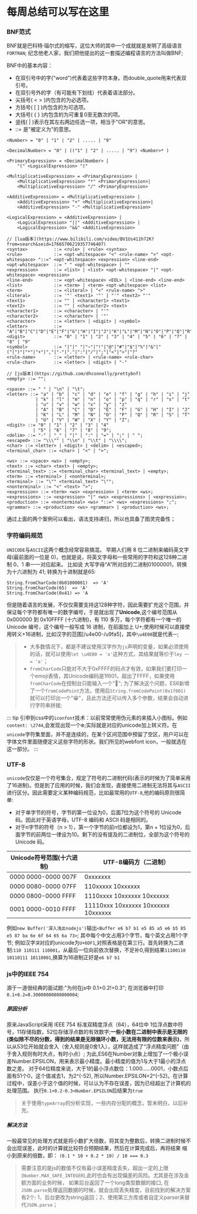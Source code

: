 # 每周总结可以写在这里
### BNF范式
BNF就是巴科特·瑙尔式的缩写，这位大师的其中一个成就就是发明了高级语言`FORTRAN`;
纪念他老人家，我们把他提出的这一套描述编程语言的方法叫做BNF;

BNF中的基本内容：
- 在双引号中的字("word")代表着这些字符本身。而double_quote用来代表双引号。
- 在双引号外的字（有可能有下划线）代表着语法部分。
- 尖括号( < > )内包含的为必选项。
- 方括号( [ ] )内包含的为可选项。
- 大括号( { } )内包含的为可重复0至无数次的项。
- 竖线( | )表示在其左右两边任选一项，相当于"OR"的意思。
- ::= 是"被定义为"的意思。

```
<Number> = "0" | "1" | "2" | ..... | "9"

<DecimalNumber> = "0" | (("1" | "2" | ..... | "9") <Number>* )

<PrimaryExpression> = <DecimalNumber> |
    "(" <LogicalExpression> ")"

<MultiplicativeExpression> = <PrimaryExpression> | 
    <MultiplicativeExpression> "*" <PrimaryExpression>| 
    <MultiplicativeExpression> "/" <PrimaryExpression>

<AdditiveExpression> = <MultiplicativeExpression> | 
    <AdditiveExpression> "+" <MultiplicativeExpression>| 
    <AdditiveExpression> "-" <MultiplicativeExpression>

<LogicalExpression> = <AdditiveExpression> | 
    <LogicalExpression> "||" <AdditiveExpression> | 
    <LogicalExpression> "&&" <AdditiveExpression>
```    

```
// [lua版本](https://www.bilibili.com/video/BV1Us411h72K?from=search&seid=17665706219357746407)
<syntax>          ::= <rule> | <rule> <syntax>
<rule>            ::= <opt-whitespace> "<" <rule-name> ">" <opt-whitespace> "::=" <opt-whitespace> <expression> <line-end>
<opt-whitespace>  ::= " " <opt-whitespace> | ""
<expression>      ::= <list> | <list> <opt-whitespace> "|" <opt-whitespace> <expression>
<line-end>        ::= <opt-whitespace> <EOL> | <line-end> <line-end>
<list>            ::= <term> | <term> <opt-whitespace> <list>
<term>            ::= <literal> | "<" <rule-name> ">"
<literal>         ::= '"' <text1> '"' | "'" <text2> "'"
<text1>           ::= "" | <character1> <text1>
<text2>           ::= "" | <character2> <text>
<character1>      ::= <character> | "'"
<character2>      ::= <character> | '"'
<character>       ::= <letter> | <digit> | <symbol>
<letter>          ::=  "A"|"B"|"C"|"D"|"E"|"F"|"G"|"H"|"I"|"J"|"K"|"L"|"M"|"N"|"O"|"P"|"Q"|"R"|"S"|"T"|"U"|"V"|"W"|"X"|"Y"|"Z"
<digit>           ::= "0" | "1" | "2" | "3" | "4" | "5" | "6" | "7" | "8" | "9"
<symbol>          ::= "|"|" "|"~"|"!"|"@"|"#"|"$"|"%"|"&"|"("|")"|"*"|"+"|","|"-"|"."|":"|"/"|";"|"<"|">"|"?"
<rule-name>       ::= <letter> | <rule-name> <rule-char>
<rule-char>       ::= <letter> | <digit> | "-"
```

```
// [js版本](https://github.com/dhconnelly/prettybnf)
<empty> ::= "";

<space> ::= " " | "\n" | "\t";
<letter> ::= "a" | "b" | "c" | "d" | "e" | "f" | "g" | "h" | "i" | "j"
           | "k" | "l" | "m" | "n" | "o" | "p" | "q" | "r" | "s" | "t"
           | "u" | "v" | "w" | "x" | "y" | "z"
           | "A" | "B" | "C" | "D" | "E" | "F" | "G" | "H" | "I" | "J"
           | "K" | "L" | "M" | "N" | "O" | "P" | "Q" | "R" | "S" | "T"
           | "U" | "V" | "W" | "X" | "Y" | "Z";
<digit> ::= "0" | "1" | "2" | "3" | "4"
          | "5" | "6" | "7" | "8" | "9";
<delim> ::= "-" | "_" | "|" | ":" | "=" | ";" | " ";
<escaped> ::= "\\\"" | "\\n" | "\\t" | "\\\\";
<char> ::= <letter> | <digit> | <delim> | <escaped>;
<terminal_char> ::= <char> | "<" | ">";

<ws> ::= <space> <ws> | <empty>;
<text> ::= <char> <text> | <empty>;
<terminal_text> ::= <terminal_char> <terminal_text> | <empty>;
<term> ::= <terminal> | <nonterminal>;
<terminal> ::= "\"" <terminal_text> "\"";
<nonterminal> ::= "<" <text> ">";
<expression> ::= <term> <ws> <expression> | <term> <ws>;
<expressions> ::= <expression> "|" <ws> <expressions> | <expression>;
<production> ::= <nonterminal> <ws> "::=" <ws> <expressions> ";";
<grammar> ::= <production> <ws> <grammar> | <production> <ws>;
```

通过上面的两个案例可以看出，语法支持递归，所以也具备了图灵完备性；


### 字符编码规范
`UNICODE`与`ASCII`这两个概念经常容易搞混。
早期人们用 8 位二进制来编码英文字母(最前面的一位是 0)，也就是说，将英文字母和一些常用的字符和这128种二进制 0、1 串一一对应起来。
比如说 大写字母“A”所对应的二进制01000001，转换为十六进制为 41; 转换为十进制就是65:
```
String.fromCharCode(0b01000001)  => 'A'
String.fromCharCode(65)  => 'A'
String.fromCharCode(0x41) => 'A
```
但是随着语言的发展，不仅仅需要支持这128种字符，因此需要扩充这个范围，并保证每个字符都有唯一的数字编号，于是就出现了**Unicode**,这个编号范围从 0x000000 到 0x10FFFF (十六进制)，有 110 多万，每个字符都有一个唯一的 Unicode 编号，这个编号一般写成 16 进制，在前面加上 U+;使用时候可以直接使用转义+16进制，比如汉字的范围[/u4e00-/u9fa5]，其中`\u4E00`就是代表`一`;
> - 大多数情况下，都是不建议使用汉字作为`js`声明的变量，如果必须使用的话，就可以使用`let \u4E00 = 'a'`这种方式，其结果就等价于`ley 一 = 'a'`；
> - `fromCharCode`只能对不大于0xFFFF的码点才有效，如果我们要打印一个emoji表情，其Unicode编码是1f601，超出了FFFF，如果使用`fromCharCode`在控制台只能输入一个"";
 为了解决这个问题，ES6新增了一个`fromCodePoint`方法，使用后`String.fromCodePoint(0x1f601)`就可以打印出一个"😁"，且此方法还可以传入多个参数，结果会自动进行字符串拼接;

::: tip
引申到css中的`iconfont`技术：以前常常使用伪元素的来插入小图标。例如`content: \2744`,会发现出现一个❄️;实际就是对应的unicode加上转义符。在`unicode`字符集里面，并不是连续的，在某个区间范围中预留了空区，用户可以在字体文件里面随便定义这些字符的形状。我们所见的webfont icon，一般就选在这一部分。
:::

### UTF-8
`unicode`仅仅是一个符号集合，规定了符号的二进制代码(表示的时候为了简单采用了16进制)。但是到了应用的时候，我们会发现，直接使用二进制无法将其与`ASCII `进行区分。因此需要定义某种编码规范，比如最常用的`UTF-8`,他的编码原则很简单:
- 对于单字节的符号，字节的第一位设为0，后面7位为这个符号的 Unicode 码。因此对于英语字母，UTF-8 编码和 ASCII 码是相同的。
- 对于n字节的符号（n > 1），第一个字节的前n位都设为1，第n + 1位设为0，后面字节的前两位一律设为10。剩下的没有提及的二进制位，全部为这个符号的 Unicode 码。

|Unicode符号范围(十六进制)     |        UTF-8编码方（二进制）
|----|----|
|0000 0000-0000 007F | 0xxxxxxx
|0000 0080-0000 07FF | 110xxxxx 10xxxxxx
|0000 0800-0000 FFFF | 1110xxxx 10xxxxxx 10xxxxxx
|0001 0000-0010 FFFF | 11110xxx 10xxxxxx 10xxxxxx 10xxxxxx

例如`new Buffer('深入浅出nodejs')`输出`<Buffer e6 b7 b1 e5 85 a5 e6 b5 85 e5 87 ba 6e 6f 64 65 6a 73>`;
其中每个中文占用3个字节，每个英文占用1个字节;
例如汉字`深`对应的unicode为`U+6DF1`,对照表格是在第三行。首先转换为二进制:`110 110111 110001`，从最后一位向前依次替换，不足补0,得到结果`11100110 10110111 10110001`,换算为16进制正好是`e6 b7 b1`
### js中的IEEE 754
源于一道很经典的面试题:"为何在js中 0.1+0.2!=0.3";
在浏览器中打印`0.1+0.2=0.30000000000000004`;
##### 原因分析
原来JavaScript采用 IEEE 754 标准双精度浮点（64），64位中 1位浮点数中符号，11存储指数，52位存储浮点数的有效数字;**一些小数在二进制中表示是无限的(类似除不尽的分数，得到的结果是无限循环小数，无法用有限的位数来表示)**，所以从53位开始就会舍入（舍入规则是0舍1入），这样就造成了“浮点精度问题”（由于舍入规则有时大点，有时小点）;
为此,ES6在Number对象上增加了一个极小误差Number.EPSILON，用来表示最小精度。最小精度的值为1与大于1最小的浮点数之差。
对于64位精度来说，大于1的最小浮点数位：1.000……0001，小数点后面有51个0，这个值减去1，为2^(-52), 所以Number.EPSILON=2^(-52)。在计算过程中，误差小于这个值的时候，可以认为不存在误差，因为已经超出了计算机的处理范围。
执行`0.1+0.2-0.3<Number.EPSILON`后结果为`true`

> 关于使用`typeArray`的分析实现，一些内存分配的概念，暂未明白，以后补充。

##### 解决方法
一般最常见的处理方式就是将小数扩大倍数，将其变为整数后，转换二进制时候不会出现误差，此时的计算就比较符合预期结果，然后在计算完成后，再将结果
缩小到原来的倍数，即：
`(0.1 * 10 + 0.2 * 10) / 10 === 0.3`
>需要注意的是js的数值不仅有最小误差精度丢失，超出一定的上限(`Number.MAX_SAFE_INTEGER`),此时也会有出现偏差的风险。尤其是在涉及金额方面的业务时候，
如果后台返回了一个long类型数据的接口, 在`JSON.parse`处理返回数据的时候，就会出现丢失精度，目前找到的解决方案有2个: 1、后台更改为string返回；2、使用第三方库或者自定义parser来替代`JSON.parse`；